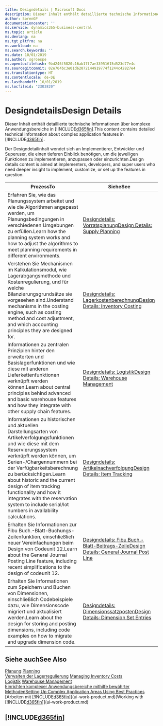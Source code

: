 ```yaml
---
title: Designdetails | Microsoft Docs
description: Dieser Inhalt enthält detaillierte technische Informationen über komplexe Anwendungsbereiche in  Business Central.
author: SorenGP
documentationcenter: ''
ms.service: dynamics365-business-central
ms.topic: article
ms.devlang: na
ms.tgt_pltfrm: na
ms.workload: na
ms.search.keywords: ''
ms.date: 10/01/2019
ms.author: sgroespe
ms.openlocfilehash: 9bd246f5820c16ab17f7ae33951615d523d77e4c
ms.sourcegitcommit: 02e704bc3e01d62072144919774f1244c42827e4
ms.translationtype: HT
ms.contentlocale: de-DE
ms.lasthandoff: 10/01/2019
ms.locfileid: "2303820"
---
```

# <a name="design-details"></a><span data-ttu-id="d0dd4-103">Designdetails</span><span class="sxs-lookup"><span data-stu-id="d0dd4-103">Design Details</span></span>
<span data-ttu-id="d0dd4-104">Dieser Inhalt enthält detaillierte technische Informationen über komplexe Anwendungsbereiche in [!INCLUDE[d365fin](includes/d365fin_md.md)].</span><span class="sxs-lookup"><span data-stu-id="d0dd4-104">This content contains detailed technical information about complex application features in [!INCLUDE[d365fin](includes/d365fin_md.md)].</span></span>  

 <span data-ttu-id="d0dd4-105">Der Designdetailinhalt wendet sich an Implementierer, Entwickler und Superuser, die einen tieferen Einblick benötigen, um die jeweiligen Funktionen zu implementieren, anzupassen oder einzurichten.</span><span class="sxs-lookup"><span data-stu-id="d0dd4-105">Design details content is aimed at implementers, developers, and super users who need deeper insight to implement, customize, or set up the features in question.</span></span>  

|<span data-ttu-id="d0dd4-106">**Prozess**</span><span class="sxs-lookup"><span data-stu-id="d0dd4-106">**To**</span></span>|<span data-ttu-id="d0dd4-107">**Siehe**</span><span class="sxs-lookup"><span data-stu-id="d0dd4-107">**See**</span></span>|  
|------------|-------------|  
|<span data-ttu-id="d0dd4-108">Erfahren Sie, wie das Planungssystem arbeitet und wie die Algorithmen angepasst werden, um Planungsbedingungen in verschiedenen Umgebungen zu erfüllen.</span><span class="sxs-lookup"><span data-stu-id="d0dd4-108">Learn how the planning system works and how to adjust the algorithms to meet planning requirements in different environments.</span></span>|[<span data-ttu-id="d0dd4-109">Designdetails: Vorratsplanung</span><span class="sxs-lookup"><span data-stu-id="d0dd4-109">Design Details: Supply Planning</span></span>](design-details-supply-planning.md)|  
|<span data-ttu-id="d0dd4-110">Verstehen Sie Mechanismen im Kalkulationsmodul, wie Lagerabgangsmethode und Kostenregulierung, und für welche Bilanzierungsgrundsätze sie vorgesehen sind.</span><span class="sxs-lookup"><span data-stu-id="d0dd4-110">Understand mechanisms in the costing engine, such as costing method and cost adjustment, and which accounting principles they are designed for.</span></span>|[<span data-ttu-id="d0dd4-111">Designdetails: Lagerkostenberechnung</span><span class="sxs-lookup"><span data-stu-id="d0dd4-111">Design Details: Inventory Costing</span></span>](design-details-inventory-costing.md)|  
|<span data-ttu-id="d0dd4-112">Informationen zu zentralen Prinzipien hinter den erweiterten und Basislagerfunktionen und wie diese mit anderen Lieferkettenfunktionen verknüpft werden können.</span><span class="sxs-lookup"><span data-stu-id="d0dd4-112">Learn about central principles behind advanced and basic warehouse features and how they integrate with other supply chain features.</span></span>|[<span data-ttu-id="d0dd4-113">Designdetails: Logistik</span><span class="sxs-lookup"><span data-stu-id="d0dd4-113">Design Details: Warehouse Management</span></span>](design-details-warehouse-management.md)|  
|<span data-ttu-id="d0dd4-114">Informationen zu historischen und aktuellen Darstellungsarten von Artikelverfolgungsfunktionen und wie diese mit dem Reservierungssystem verknüpft werden können, um Serien-/Chargennummern bei der Verfügbarkeitsberechnung zu berücksichtigen.</span><span class="sxs-lookup"><span data-stu-id="d0dd4-114">Learn about historic and the current design of item tracking functionality and how it integrates with the reservation system to include serial/lot numbers in availability calculations.</span></span>|[<span data-ttu-id="d0dd4-115">Designdetails: Artikelnachverfolgung</span><span class="sxs-lookup"><span data-stu-id="d0dd4-115">Design Details: Item Tracking</span></span>](design-details-item-tracking.md)|  
|<span data-ttu-id="d0dd4-116">Erhalten Sie Informationen zur Fibu Buch.-Blatt-Buchungs-Zeilenfunktion, einschließlich neuer Vereinfachungen beim Design von Codeunit 12.</span><span class="sxs-lookup"><span data-stu-id="d0dd4-116">Learn about the General Journal Posting Line feature, including recent simplifications to the design of codeunit 12.</span></span>|[<span data-ttu-id="d0dd4-117">Designdetails: Fibu Buch.-Blatt-Beitrags-Zeile</span><span class="sxs-lookup"><span data-stu-id="d0dd4-117">Design Details: General Journal Post Line</span></span>](design-details-general-journal-post-line.md)|
|<span data-ttu-id="d0dd4-118">Erhalten Sie Informationen zum Speichern und Buchen von Dimensionen, einschließlich Codebeispiele dazu, wie Dimensionscode migriert und aktualisiert werden.</span><span class="sxs-lookup"><span data-stu-id="d0dd4-118">Learn about the design for storing and posting dimensions, including code examples on how to migrate and upgrade dimension code.</span></span>|[<span data-ttu-id="d0dd4-119">Designdetails: Dimensionssatzposten</span><span class="sxs-lookup"><span data-stu-id="d0dd4-119">Design Details: Dimension Set Entries</span></span>](design-details-dimension-set-entries.md)| 

## <a name="see-also"></a><span data-ttu-id="d0dd4-120">Siehe auch</span><span class="sxs-lookup"><span data-stu-id="d0dd4-120">See Also</span></span>  
 <span data-ttu-id="d0dd4-121">[Planung](production-planning.md) </span><span class="sxs-lookup"><span data-stu-id="d0dd4-121">[Planning](production-planning.md) </span></span>  
 <span data-ttu-id="d0dd4-122">[Verwalten der Lagerregulierung](finance-manage-inventory-costs.md) </span><span class="sxs-lookup"><span data-stu-id="d0dd4-122">[Managing Inventory Costs](finance-manage-inventory-costs.md) </span></span>  
 <span data-ttu-id="d0dd4-123">[Logistik](warehouse-manage-warehouse.md) </span><span class="sxs-lookup"><span data-stu-id="d0dd4-123">[Warehouse Management](warehouse-manage-warehouse.md) </span></span>  
 [<span data-ttu-id="d0dd4-124">Einrichten komplexer Anwendungsbereiche mithilfe bewährter Methoden</span><span class="sxs-lookup"><span data-stu-id="d0dd4-124">Setting Up Complex Application Areas Using Best Practices</span></span>](set-up-complex-application-areas-using-best-practices.md)  
 <span data-ttu-id="d0dd4-125">[Arbeiten mit [!INCLUDE[d365fin](includes/d365fin_md.md)]](ui-work-product.md)</span><span class="sxs-lookup"><span data-stu-id="d0dd4-125">[Working with [!INCLUDE[d365fin](includes/d365fin_md.md)]](ui-work-product.md)</span></span>

 ## [!INCLUDE[d365fin](includes/free_trial_md.md)]  
